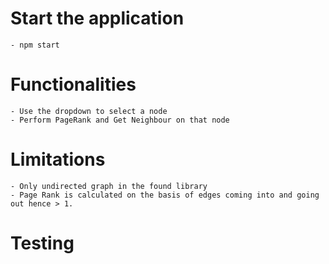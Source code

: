 # Start the application
    - npm start

# Functionalities
    - Use the dropdown to select a node
    - Perform PageRank and Get Neighbour on that node

# Limitations
    - Only undirected graph in the found library
    - Page Rank is calculated on the basis of edges coming into and going out hence > 1.

# Testing
    